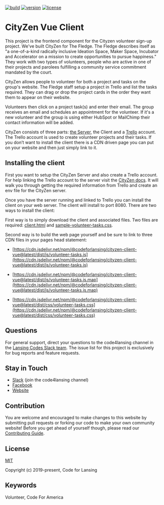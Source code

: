 [![build](https://github.com/codeforlansing/cityzen-client-vue/workflows/build/badge.svg)](https://github.com/codeforlansing/cityzen-client-vue/actions?query=workflow%3Abuild)
[![version](https://img.shields.io/npm/v/@codeforlansing/cityzen-client-vue.svg?sanitize=true)](https://www.npmjs.com/package/@codeforlansing/cityzen-client-vue)
[![license](https://img.shields.io/npm/l/@codeforlansing/cityzen-client-vue.svg?sanitize=true)](https://github.com/codeforlansing/cityzen-client-vue/blob/master/LICENSE)

# CityZen Vue Client

This project is the frontend component for the Cityzen volunteer sign-up project. We've built CityZen for The Fledge. The Fledge describes itself as "a one-of-a-kind radically inclusive Ideation Space, Maker Space, Incubator and Accelerator on a mission to create opportunities to pursue happiness." They work with two types of volunteers, people who are active in one of their projects and parolees fulfilling a community service commitment mandated by the court.

CityZen allows people to volunteer for both a project and tasks on the group's website. The Fledge staff setup a project in Trello and list the tasks required. They can drag or drop the project cards in the order they want them to appear on their website.

Volunteers then click on a project task(s) and enter their email. The group receives an email and schedules an appointment for the volunteer. If it's a new volunteer and the group is using either HubSpot or MailChimp their contact information will be added.

CityZen consists of three parts: [the Server](https://www.npmjs.com/package/@codeforlansing/cityzen-server), the Client and a [Trello](https://trello.com/) account. The Trello account is used to create volunteer projects and their tasks. If you don’t want to install the client there is a CDN driven page you can put on your website and then just simply link to it.

## Installing the client

First you want to setup the CityZen Server and also create a Trello account. For help linking the Trello account to the server visit the [CityZen docs](https://codeforlansing.github.io/cityzen-docs/Link-Trello.html). It will walk you through getting the required information from Trello and create an env file for the CityZen server.

Once you have the server running and linked to Trello you can install the client on your web server. The client will install to port 8080\. There are two ways to install the client:

First way is to simply download the client and associated files. Two files are required: <a href="https://raw.githubusercontent.com/codeforlansing/cityzen-docs/master/client-sample/client.html" target="_blank">client.html</a> and <a href="https://raw.githubusercontent.com/codeforlansing/cityzen-docs/master/client-sample/sample-volunteer-tasks.css" target="_blank">sample-volunteer-tasks.css</a>.

Second way is to build the web page yourself and be sure to link to three CDN files in your pages head statement:

* [https://cdn.jsdelivr.net/npm/@codeforlansing/cityzen-client-vue@latest/dist/js/volunteer-tasks.js](https://cdn.jsdelivr.net/npm/@codeforlansing/cityzen-client-vue@latest/dist/js/volunteer-tasks.js)

* [https://cdn.jsdelivr.net/npm/@codeforlansing/cityzen-client-vue@latest/dist/js/volunteer-tasks.js.map](https://cdn.jsdelivr.net/npm/@codeforlansing/cityzen-client-vue@latest/dist/js/volunteer-tasks.js.map)

* [https://cdn.jsdelivr.net/npm/@codeforlansing/cityzen-client-vue@latest/dist/css/volunteer-tasks.css](https://cdn.jsdelivr.net/npm/@codeforlansing/cityzen-client-vue@latest/dist/css/volunteer-tasks.css)

## Questions

For general support, direct your questions to the code4lansing channel in the [Lansing Codes Slack team](https://lansingcodes-slackin.herokuapp.com/). The issue list for this project is exclusively for bug reports and feature requests.

## Stay in Touch

* [Slack](https://lansingcodes-slackin.herokuapp.com/) (join the code4lansing channel)
* [Facebook](https://www.facebook.com/code4lansing)
* [Website](https://codeforlansing.org/)

## Contribution

You are welcome and encouraged to make changes to this website by submitting pull requests or forking our code to make your own community website! Before you get ahead of yourself though, please read our [Contributing Guide](https://github.com/codeforlansing/cityzen-client-vue/blob/master/.github/CONTRIBUTING.md).

## License

[MIT](https://opensource.org/licenses/MIT)

Copyright (c) 2019-present, Code for Lansing

## Keywords

Volunteer, Code For America
